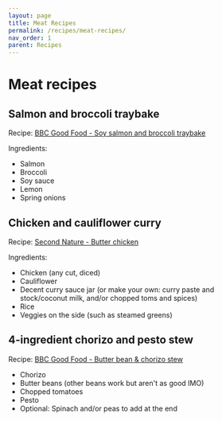 ```yaml
---
layout: page
title: Meat Recipes
permalink: /recipes/meat-recipes/
nav_order: 1
parent: Recipes
---
```


# Meat recipes

## Salmon and broccoli traybake

Recipe: [BBC Good Food - Soy salmon and broccoli traybake](https://www.bbcgoodfood.com/recipes/oriental-salmon-broccoli-traybake)

Ingredients:

- Salmon
- Broccoli
- Soy sauce
- Lemon
- Spring onions

## Chicken and cauliflower curry

Recipe: [Second Nature - Butter chicken](https://www.secondnature.io/guides/recipes/chicken/butter-chicken)

Ingredients:

- Chicken (any cut, diced)
- Cauliflower
- Decent curry sauce jar (or make your own: curry paste and stock/coconut milk, and/or chopped toms and spices)
- Rice
- Veggies on the side (such as steamed greens)

## 4-ingredient chorizo and pesto stew

Recipe: [BBC Good Food - Butter bean & chorizo stew](https://www.bbcgoodfood.com/recipes/butter-bean-chorizo-stew)

- Chorizo
- Butter beans (other beans work but aren't as good IMO)
- Chopped tomatoes
- Pesto
- Optional: Spinach and/or peas to add at the end

